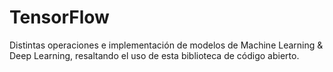 # TensorFlow
Distintas operaciones e implementación de modelos de Machine Learning &amp; Deep Learning, resaltando el uso de esta biblioteca de código abierto.
